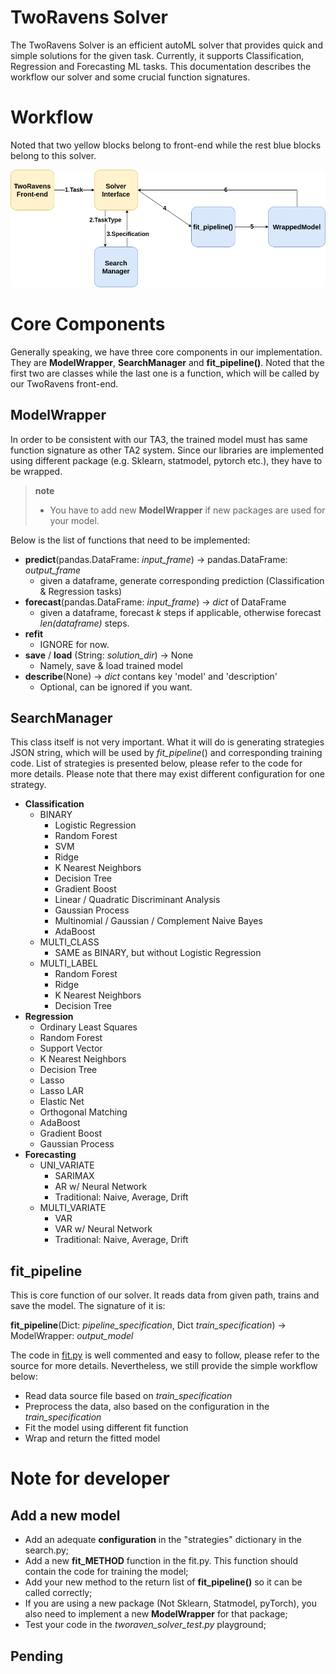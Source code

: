 TwoRavens Solver
==================

The TwoRavens Solver is an efficient autoML solver that provides quick and simple solutions for the given task.
Currently, it supports Classification, Regression and Forecasting ML tasks. 
This documentation describes the workflow our solver and some crucial function signatures.

# Workflow

Noted that two yellow blocks belong to front-end while the rest blue blocks belong to this solver.

![alt text](docs/imgs/solver_workflow.png "Solver workflow diagram")

# Core Components
Generally speaking, we have three core components in our implementation. 
They are **ModelWrapper**, **SearchManager** and **fit_pipeline()**.
Noted that the first two are classes while the last one is a function, which will be called by our TwoRavens front-end.

## ModelWrapper
In order to be consistent with our TA3, the trained model must has same function signature as other TA2 system.
Since our libraries are implemented using different package (e.g. Sklearn, statmodel, pytorch etc.), they have to be wrapped.

> **note**
>
> -   You have to add new **ModelWrapper** if new packages are used for your model.

Below is the list of functions that need to be implemented:
* **predict**(pandas.DataFrame: *input_frame*) -> pandas.DataFrame: *output_frame*
    * given a dataframe, generate corresponding prediction (Classification & Regression tasks)               
* **forecast**(pandas.DataFrame: *input_frame*) -> *dict* of DataFrame
    * given a dataframe, forecast *k* steps if applicable, otherwise forecast *len(dataframe)* steps.
* **refit**
    * IGNORE for now.
* **save** / **load** (String: *solution_dir*) -> None 
    * Namely, save & load trained model
* **describe**(None) -> *dict* contans key 'model' and 'description'
    * Optional, can be ignored if you want.
    
## SearchManager

This class itself is not very important. 
What it will do is generating strategies JSON string, which will be used by *fit_pipeline*() and corresponding training code.
List of strategies is presented below, please refer to the code for more details.
Please note that there may exist different configuration for one strategy.

* **Classification**
    * BINARY
        * Logistic Regression
        * Random Forest
        * SVM
        * Ridge
        * K Nearest Neighbors
        * Decision Tree
        * Gradient Boost
        * Linear / Quadratic Discriminant Analysis
        * Gaussian Process
        * Multinomial / Gaussian / Complement Naive Bayes
        * AdaBoost
    * MULTI_CLASS
        * SAME as BINARY, but without Logistic Regression
    * MULTI_LABEL
        * Random Forest
        * Ridge
        * K Nearest Neighbors
        * Decision Tree
* **Regression**
    * Ordinary Least Squares
    * Random Forest
    * Support Vector 
    * K Nearest Neighbors
    * Decision Tree
    * Lasso
    * Lasso LAR
    * Elastic Net
    * Orthogonal Matching
    * AdaBoost
    * Gradient Boost
    * Gaussian Process
* **Forecasting**
    * UNI_VARIATE
        * SARIMAX
        * AR w/ Neural Network
        * Traditional: Naive, Average, Drift
    * MULTI_VARIATE
        * VAR
        * VAR w/ Neural Network
        * Traditional: Naive, Average, Drift
        
## fit_pipeline

This is core function of our solver. It reads data from given path, trains and save the model.
The signature of it is:

**fit_pipeline**(Dict: *pipeline_specification*, Dict *train_specification*) -> ModelWrapper: *output_model*

The code in [fit.py](fit.py) is well commented and easy to follow, please refer to the source for more details.
Nevertheless, we still provide the simple workflow below:

* Read data source file based on *train_specification*
* Preprocess the data, also based on the configuration in the *train_specification*
* Fit the model using different fit function
* Wrap and return the fitted model

# Note for developer

## Add a new model

* Add an adequate **configuration** in the "strategies" dictionary in the search.py;
* Add a new **fit_METHOD** function in the fit.py. This function should contain the code for training the model;
* Add your new method to the return list of **fit_pipeline()** so it can be called correctly;
* If you are using a new package (Not Sklearn, Statmodel, pyTorch), you also need to implement a new **ModelWrapper** for that package;
* Test your code in the *tworaven_solver_test.py* playground;

## Pending
